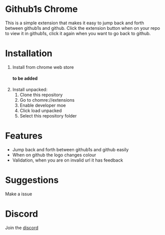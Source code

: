 # Github1s Chrome

This is a simple extension that makes it easy to jump back and forth between github1s and github. Click the extension button when on your repo to view it in github1s, click it again when you want to go back to github.

# Installation

1. Install from chrome web store
    #### to be added
2. Install unpacked:
    1. Clone this repository
    2. Go to chomre://extensions
    3. Enable developer moe
    4. Click load unpacked
    5. Select this repository folder

# Features

-   Jump back and forth between github1s and github easily
-   When on github the logo changes colour
-   Validation, when you are on invalid url it has feedback

# Suggestions

Make a issue

# Discord

Join the [discord](https://discord.gg/2Vd4wAjJnm)
